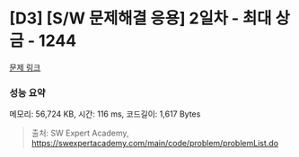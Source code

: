 # [D3] [S/W 문제해결 응용] 2일차 - 최대 상금 - 1244 

[문제 링크](https://swexpertacademy.com/main/code/problem/problemDetail.do?contestProbId=AV15Khn6AN0CFAYD) 

### 성능 요약

메모리: 56,724 KB, 시간: 116 ms, 코드길이: 1,617 Bytes



> 출처: SW Expert Academy, https://swexpertacademy.com/main/code/problem/problemList.do